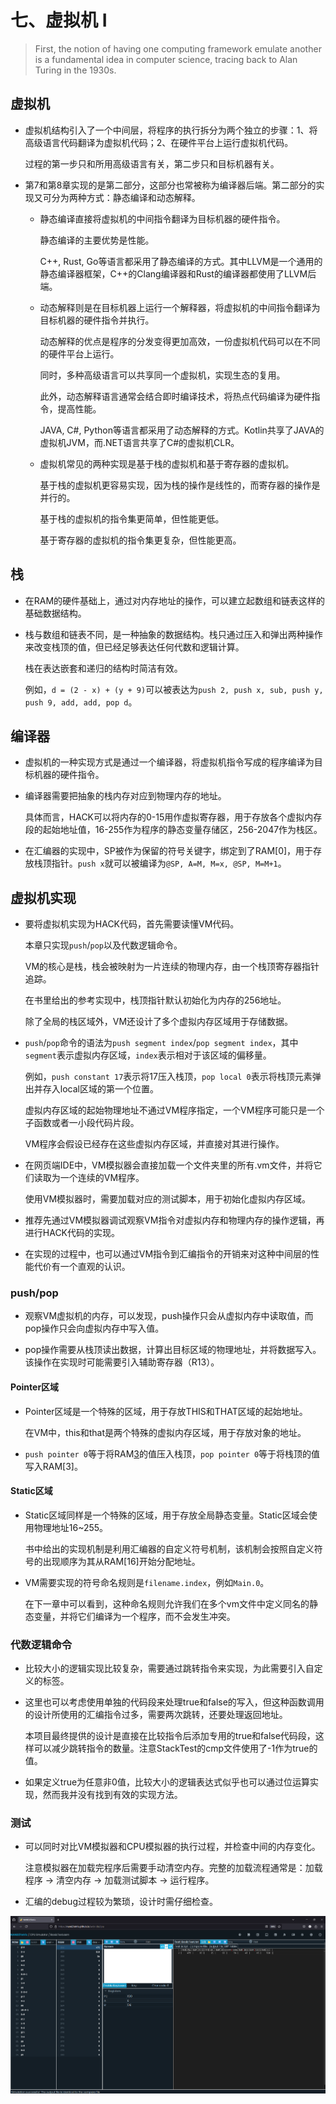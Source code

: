 # 七、虚拟机 Ⅰ

> First, the notion of having one computing
> framework emulate another is a fundamental idea in computer science,
> tracing back to Alan Turing in the 1930s.

## 虚拟机

- 虚拟机结构引入了一个中间层，将程序的执行拆分为两个独立的步骤：1、将高级语言代码翻译为虚拟机代码；2、在硬件平台上运行虚拟机代码。

    过程的第一步只和所用高级语言有关，第二步只和目标机器有关。

- 第7和第8章实现的是第二部分，这部分也常被称为编译器后端。第二部分的实现又可分为两种方式：静态编译和动态解释。

    - 静态编译直接将虚拟机的中间指令翻译为目标机器的硬件指令。

        静态编译的主要优势是性能。

        C++, Rust, Go等语言都采用了静态编译的方式。其中LLVM是一个通用的静态编译器框架，C++的Clang编译器和Rust的编译器都使用了LLVM后端。

    - 动态解释则是在目标机器上运行一个解释器，将虚拟机的中间指令翻译为目标机器的硬件指令并执行。

        动态解释的优点是程序的分发变得更加高效，一份虚拟机代码可以在不同的硬件平台上运行。

        同时，多种高级语言可以共享同一个虚拟机，实现生态的复用。

        此外，动态解释语言通常会结合即时编译技术，将热点代码编译为硬件指令，提高性能。

        JAVA, C#, Python等语言都采用了动态解释的方式。Kotlin共享了JAVA的虚拟机JVM，而.NET语言共享了C#的虚拟机CLR。

    - 虚拟机常见的两种实现是基于栈的虚拟机和基于寄存器的虚拟机。

        基于栈的虚拟机更容易实现，因为栈的操作是线性的，而寄存器的操作是并行的。

        基于栈的虚拟机的指令集更简单，但性能更低。

        基于寄存器的虚拟机的指令集更复杂，但性能更高。

## 栈

- 在RAM的硬件基础上，通过对内存地址的操作，可以建立起数组和链表这样的基础数据结构。

- 栈与数组和链表不同，是一种抽象的数据结构。栈只通过压入和弹出两种操作来改变栈顶的值，但已经足够表达任何代数和逻辑计算。

    栈在表达嵌套和递归的结构时简洁有效。

    例如，`d = (2 - x) + (y + 9)`可以被表达为`push 2, push x, sub, push y, push 9, add, add, pop d`。

## 编译器

- 虚拟机的一种实现方式是通过一个编译器，将虚拟机指令写成的程序编译为目标机器的硬件指令。

- 编译器需要把抽象的栈内存对应到物理内存的地址。

    具体而言，HACK可以将内存的0-15用作虚拟寄存器，用于存放各个虚拟内存段的起始地址值，16-255作为程序的静态变量存储区，256-2047作为栈区。

- 在汇编器的实现中，SP被作为保留的符号关键字，绑定到了RAM[0]，用于存放栈顶指针。`push x`就可以被编译为`@SP, A=M, M=x, @SP, M=M+1`。

## 虚拟机实现

- 要将虚拟机实现为HACK代码，首先需要读懂VM代码。

    本章只实现`push`/`pop`以及代数逻辑命令。

    VM的核心是栈，栈会被映射为一片连续的物理内存，由一个栈顶寄存器指针追踪。

    在书里给出的参考实现中，栈顶指针默认初始化为内存的256地址。

    除了全局的栈区域外，VM还设计了多个虚拟内存区域用于存储数据。

- `push`/`pop`命令的语法为`push segment index`/`pop segment index`，其中`segment`表示虚拟内存区域，`index`表示相对于该区域的偏移量。

    例如，`push constant 17`表示将17压入栈顶，`pop local 0`表示将栈顶元素弹出并存入local区域的第一个位置。

    虚拟内存区域的起始物理地址不通过VM程序指定，一个VM程序可能只是一个子函数或者一小段代码片段。

    VM程序会假设已经存在这些虚拟内存区域，并直接对其进行操作。

- 在网页端IDE中，VM模拟器会直接加载一个文件夹里的所有.vm文件，并将它们读取为一个连续的VM程序。

    使用VM模拟器时，需要加载对应的测试脚本，用于初始化虚拟内存区域。

- 推荐先通过VM模拟器调试观察VM指令对虚拟内存和物理内存的操作逻辑，再进行HACK代码的实现。

- 在实现的过程中，也可以通过VM指令到汇编指令的开销来对这种中间层的性能代价有一个直观的认识。

### push/pop

- 观察VM虚拟机的内存，可以发现，push操作只会从虚拟内存中读取值，而pop操作只会向虚拟内存中写入值。

- pop操作需要从栈顶读出数据，计算出目标区域的物理地址，并将数据写入。该操作在实现时可能需要引入辅助寄存器（R13）。

#### Pointer区域

- Pointer区域是一个特殊的区域，用于存放THIS和THAT区域的起始地址。

    在VM中，this和that是两个特殊的虚拟内存区域，用于存放对象的地址。

- `push pointer 0`等于将RAM[3](THIS)的值压入栈顶，`pop pointer 0`等于将栈顶的值写入RAM[3]。

#### Static区域

- Static区域同样是一个特殊的区域，用于存放全局静态变量。Static区域会使用物理地址16~255。

    书中给出的实现机制是利用汇编器的自定义符号机制，该机制会按照自定义符号的出现顺序为其从RAM[16]开始分配地址。

- VM需要实现的符号命名规则是`filename.index`，例如`Main.0`。

    在下一章中可以看到，这种命名规则允许我们在多个vm文件中定义同名的静态变量，并将它们编译为一个程序，而不会发生冲突。

### 代数逻辑命令

- 比较大小的逻辑实现比较复杂，需要通过跳转指令来实现，为此需要引入自定义的标签。

- 这里也可以考虑使用单独的代码段来处理true和false的写入，但这种函数调用的设计所使用的汇编指令过多，需要两次跳转，还要处理返回地址。

    本项目最终提供的设计是直接在比较指令后添加专用的true和false代码段，这样可以减少跳转指令的数量。注意StackTest的cmp文件使用了-1作为true的值。

- 如果定义true为任意非0值，比较大小的逻辑表达式似乎也可以通过位运算实现，然而我并没有找到有效的实现方法。

### 测试

- 可以同时对比VM模拟器和CPU模拟器的执行过程，并检查中间的内存变化。

    注意模拟器在加载完程序后需要手动清空内存。完整的加载流程通常是：加载程序 -> 清空内存 -> 加载测试脚本 -> 运行程序。

- 汇编的debug过程较为繁琐，设计时需仔细检查。

![alt text](../images/Ch0701_result.png)